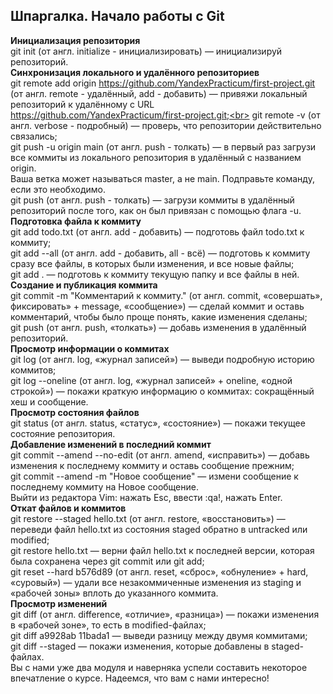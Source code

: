 ## Шпаргалка. Начало работы с Git <br>

**Инициализация репозитория**<br>
git init (от англ. initialize - инициализировать) — инициализируй репозиторий.<br>
**Синхронизация локального и удалённого репозиториев**<br>
git remote add origin https://github.com/YandexPracticum/first-project.git (от англ. remote - удалённый, add - добавить) — привяжи локальный репозиторий к удалённому с URL https://github.com/YandexPracticum/first-project.git;<br>
git remote -v (от англ. verbose - подробный) — проверь, что репозитории действительно связались;<br>
git push -u origin main (от англ. push - толкать) — в первый раз загрузи все коммиты из локального репозитория в удалённый с названием origin.<br>
Ваша ветка может называться master, а не main. Подправьте команду, если это необходимо.<br>
git push (от англ. push - толкать) — загрузи коммиты в удалённый репозиторий после того, как он был привязан с помощью флага -u.<br>
**Подготовка файла к коммиту**<br>
git add todo.txt (от англ. add - добавить) — подготовь файл todo.txt к коммиту;<br>
git add --all (от англ. add - добавить, all - всё) — подготовь к коммиту сразу все файлы, в которых были изменения, и все новые файлы;<br>
git add . — подготовь к коммиту текущую папку и все файлы в ней.<br>
**Создание и публикация коммита**<br>
git commit -m "Комментарий к коммиту." (от англ. commit, «совершать», фиксировать» + message, «сообщение») — сделай коммит и оставь комментарий, чтобы было проще понять, какие изменения сделаны;<br>
git push (от англ. push, «толкать») — добавь изменения в удалённый репозиторий.<br>
**Просмотр информации о коммитах**<br>
git log (от англ. log, «журнал записей») — выведи подробную историю коммитов;<br>
git log --oneline (от англ. log, «журнал записей» + oneline, «одной строкой») — покажи краткую информацию о коммитах: сокращённый хеш и сообщение.<br>
**Просмотр состояния файлов**<br>
git status (от англ. status, «статус», «состояние») — покажи текущее состояние репозитория.<br>
**Добавление изменений в последний коммит**<br>
git commit --amend --no-edit (от англ. amend, «исправить») — добавь изменения к последнему коммиту и оставь сообщение прежним;<br>
git commit --amend -m "Новое сообщение" — измени сообщение к последнему коммиту на Новое сообщение.<br>
Выйти из редактора Vim: нажать Esc, ввести :qa!, нажать Enter.<br>
**Откат файлов и коммитов**<br>
git restore --staged hello.txt (от англ. restore, «восстановить») — переведи файл hello.txt из состояния staged обратно в untracked или modified;<br>
git restore hello.txt — верни файл hello.txt к последней версии, которая была сохранена через git commit или git add;<br>
git reset --hard b576d89 (от англ. reset, «сброс», «обнуление» + hard, «суровый») — удали все незакоммиченные изменения из staging и «рабочей зоны» вплоть до указанного коммита.<br>
**Просмотр изменений**<br>
git diff (от англ. difference, «отличие», «разница») — покажи изменения в «рабочей зоне», то есть в modified-файлах;<br>
git diff a9928ab 11bada1 — выведи разницу между двумя коммитами;<br>
git diff --staged — покажи изменения, которые добавлены в staged-файлах.<br>
Вы с нами уже два модуля и наверняка успели составить некоторое впечатление о курсе. Надеемся, что вам с нами интересно!<br>

